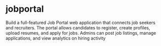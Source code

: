 # jobportal
Build a full-featured Job Portal web application that connects job seekers and recruiters. The portal allows candidates to register, create profiles, upload resumes, and apply for jobs. Admins can post job listings, manage applications, and view analytics on hiring activity 
